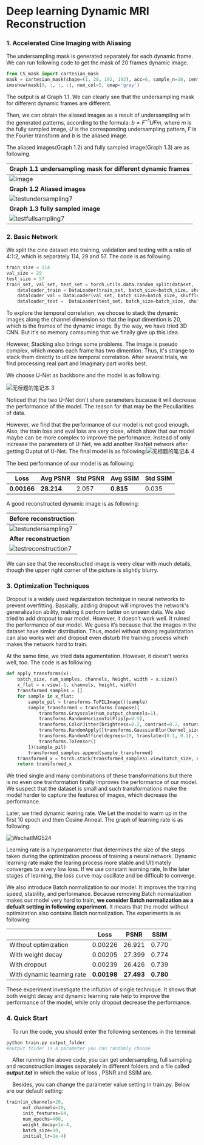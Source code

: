# Deep learning Dynamic MRI Reconstruction

### 1. Accelerated Cine Imaging with Aliasing

The undersampling mask is generated separately for each dynamic frame. We can run following code to get the mask of 20 frames dynamic image.

```python
from CS_mask import cartesian_mask
mask = cartesian_mask(shape=(1, 20, 192, 192), acc=6, sample_n=10, centred=True)
imsshow(mask[0, :, :, :], num_col=5, cmap='gray')
```

The output is at Graph 1.1. We can clearly see that the undersampling mask for different dynamic frames are different.

Then, we can obtain the aliased images as a result of undersampling with the generated patterns, according to the formula: $b=F^{-1}UFm$, where $m$ is the fully sampled image, $U$ is the corresponding undersampling pattern, $F$ is the Fourier transform and $b$ is the aliased image.

The aliased images(Graph 1.2) and fully sampled image(Graph 1.3) are as following.

| **Graph 1.1 undersampling mask for different dynamic frames**             |
| ------------------------------------------------------------------------------- |
| ![image](https://cdn.luogu.com.cn/upload/image_hosting/d9163zht.png)              |
| **Graph 1.2 Aliased images**                                              |
| ![testundersampling7](https://cdn.luogu.com.cn/upload/image_hosting/j7rsdvge.png) |
| **Graph 1.3 fully sampled image**                                         |
| ![testfullsampling7](https://cdn.luogu.com.cn/upload/image_hosting/92uhwwav.png)  |

### 2. Basic Network

We split the cine dataset into training, validation and testing with a ratio of 4:1:2, which is separately 114, 29 and 57. The code is as following.

```python
train_size = 114
val_size = 29
test_size = 57
train_set, val_set, test_set = torch.utils.data.random_split(dataset, [train_size, val_size, test_size])
    dataloader_train = DataLoader(train_set, batch_size=batch_size, shuffle=True)
    dataloader_val = DataLoader(val_set, batch_size=batch_size, shuffle=True)
    dataloader_test =  DataLoader(test_set, batch_size=batch_size, shuffle=True)
```

To explore the temporal correlation, we choose to stack the dynamic images along the channel dimension so that the input dimention is 20, which is the frames of the dynamic image. By the way, we have tried 3D CNN. But it's so memory comsuming that we finally give up this idea.

However, Stacking also brings some problems. The image is pseudo complex, which means each frame has two dimention. Thus, it's strange to stack them directly to utilize temporal correlation. After several trials, we find processing real part and Imaginary part works best.

We choose U-Net as backbone and the model is as following:

![无标题的笔记本 3](https://cdn.luogu.com.cn/upload/image_hosting/g8b899wj.png)

Noticed that the two U-Net don't share parameters bucause it will decrease the performance of the model. The reason for that may be the Peculiarities of data.

However, we find that the performance of our model is not good enough. Also, the train loss and eval loss are very close, which show that our model maybe can be more complex to improve the performance. Instead of only increase the parameters of U-Net, we add another ResNet network after getting Ouptut of U-Net. The final model is as following:![无标题的笔记本 4](https://cdn.luogu.com.cn/upload/image_hosting/vqnxwo79.png)

The best performance of our model is as following:

| Loss              | Avg PSNR         | Std PSNR | Avg SSIM        | Std SSIM |
| ----------------- | ---------------- | -------- | --------------- | -------- |
| **0.00166** | **28.214** | 2.057    | **0.815** | 0.035    |

A good reconstructed dynamic image is as following:

| **Before reconstruction**                                                  |
| -------------------------------------------------------------------------------- |
| ![testundersampling7](https://cdn.luogu.com.cn/upload/image_hosting/j7rsdvge.png)  |
| **After reconstruction**                                                   |
| ![testreconstruction7](https://cdn.luogu.com.cn/upload/image_hosting/3rrds8rh.png) |

We can see that the reconstructed image is veery clear with much details, though the upper right corner of the picture is slightly blurry.

### 3. Optimization Techniques

Dropout is a widely used regularization technique in neural networks to prevent overfitting. Basically, adding dropout will improves the network's generalization ability, making it perform better on unseen data. We also tried to add dropout to our model. However, it doesn't work well. It ruined the performance of our model. We guess it‘s because that the images in the dataset have similar distribution. Thus, model without strong regularization can also works well and dropout even disturb the training process which makes the network hard to train.

At the same time, we tried data agumentation. However, it doesn't works well, too. The code is as following:

```python
def apply_transforms(x):
    batch_size, num_samples, channels, height, width = x.size()
    x_flat = x.view(-1, channels, height, width)
    transformed_samples = []
    for sample in x_flat:
        sample_pil = transforms.ToPILImage()(sample)
        sample_transformed = transforms.Compose([
            transforms.Grayscale(num_output_channels=1),
            transforms.RandomHorizontalFlip(p=0.5),
            transforms.ColorJitter(brightness=0.2, contrast=0.2, saturation=0.2, hue=0.1),
            transforms.RandomApply([transforms.GaussianBlur(kernel_size=5, sigma=(0.1, 2.0))], p=0.5),
            transforms.RandomAffine(degrees=10, translate=(0.1, 0.1), scale=(0.9, 1.1), shear=5),
            transforms.ToTensor()
        ])(sample_pil)
        transformed_samples.append(sample_transformed)
    transformed_x = torch.stack(transformed_samples).view(batch_size, num_samples, channels, height, width)
    return transformed_x
```

We tried single and many combinations of these transformations but there is no even one tranformation finally improves the performance of our model. We suspect that the dataset is small and such transformations make the model harder to capture the features of images, which decrease the performance.

Later, we tried dynamic learing rate. We Let the model to warm up in the first 10 epoch and then Cosine Anneal. The graph of learning rate is as following:

![WechatIMG524](https://cdn.luogu.com.cn/upload/image_hosting/sbdwro2g.png)

Learning rate is a hyperparameter that determines the size of the steps taken during the optimization process of training a neural network. Dynamic learning rate make the learing process more stable and Ultimately converges to a very low loss. If we use constant learning rate, In the later stages of learning, the loss curve may oscillate and be difficult to converge.

We also introduce Batch normalization to our model. It improves the training speed, stability, and performance. Because removing Batch normalization makes our model very hard to train, **we consider Batch normalization as a defualt setting in following experiment.** It means that the model without optimization also contains Batch normalization. The experiments is as following:

|                            | Loss              | PSNR             | SSIM            |
| -------------------------- | ----------------- | ---------------- | --------------- |
| Without optimization       | 0.00226           | 26.921           | 0.770           |
| With weight decay          | 0.00205           | 27.399           | 0.774           |
| With dropout               | 0.00239           | 26.426           | 0.739           |
| With dynamic learning rate | **0.00198** | **27.493** | **0.780** |

These experiment investigate the inflution of single technique. It shows that both weight decay and dynamic learning rate help to improve the performance of the model, while only dropout decrease the performance.

### 4. Quick Start

    To run the code, you should enter the following sentences in the terminal:

```python
python train.py output_folder
#output folder is a parameter you can randomly choose
```

    After running the above code, you can get undersampling, full sampling and reconstruction images separately in different folders and a file called ***output.txt*** in which the value of loss , PSNR and SSIM are.

    Besides, you can change the parameter value setting in train.py. Below are our default setting:

```python
train(in_channels=20,
      out_channels=20,
      init_features=64,
      num_epochs=400,
      weight_decay=1e-4,
      batch_size=10,
      initial_lr=1e-4)
```
